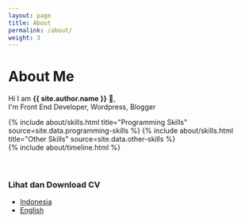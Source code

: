 ```yaml
---
layout: page
title: About
permalink: /about/
weight: 3
---
```


# **About Me**

Hi I am **{{ site.author.name }}** :wave:,<br>
I'm Front End Developer, Wordpress, Blogger

<div class="row">
{% include about/skills.html title="Programming Skills" source=site.data.programming-skills %}
{% include about/skills.html title="Other Skills" source=site.data.other-skills %}
</div>

<div class="row">
{% include about/timeline.html %}
</div>

<br>
<br>

### Lihat dan Download CV 
- <a href="https://diyansantoso.github.io/assets/pdf/CV-ID.pdf" target="_blank">Indonesia</a>
- <a href="https://diyansantoso.github.io/assets/pdf/CV-EN.pdf" target="_blank">English</a>
